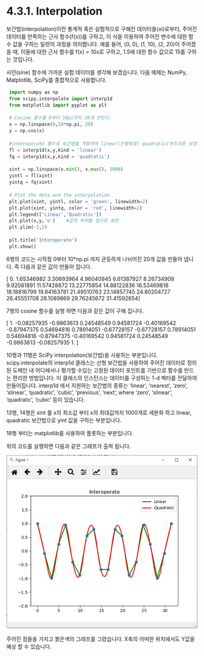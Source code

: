 # 4.3.1. Interpolation

보간법(interpolation)이란 통계적 혹은 실험적으로 구해진 데이터들(xi)로부터, 주어진 데이터를 만족하는 근사 함수(f(x))를 구하고, 이 식을 이용하여 주어진 변수에 대한 함수 값을 구하는 일련의 과정을 의미합니다. 예를 들어, (0, 0), (1, 10), (2, 20)이 주어졌을 때, 이들에 대한 근사 함수를 f(x) = 10x로 구하고, 1.5에 대한 함수 값으로 15를 구하는 것입니다.

사인(sine) 함수에 가까운 실험 데이터를 생각해 보겠습니다. 다음 예제는 NumPy, Matplotlib, SciPy를 종합적으로 사용합니다.

```python
 import numpy as np
 from scipy.interpolate import interp1d
 from matplotlib import pyplot as plt

 # Cosine 함수를 0부터 10pi까지 20개 만든다.
 x = np.linspace(0,10*np.pi, 20)
 y = np.cos(x)

 #interoperate 함수로 보간법을 적용하여 linear(선형보정) quadratic(부드러운 보정) 두가지 방법으로 만든다
 fl = interp1d(x,y,kind = 'linear')
 fq = interp1d(x,y,kind = 'quadratic')

 xint = np.linspace(x.min(), x.max(), 1000)
 yintl = fl(xint)
 yintq = fq(xint)

 # Plot the data and the interpolation
 plt.plot(xint, yintl, color = 'green', linewidth=2)
 plt.plot(xint, yintq, color = 'red', linewidth=2)
 plt.legend(['Linear','Quadratic'])
 plt.plot(x,y,'o')    #값의 위치를 점으로 표현
 plt.ylim(-2,2)

 plt.title('Interoperate')
 plt.show()
```

6행의 코드는 시작점 0부터 10\*np.pi 까지 균등하게 나뉘어진 20개 값을 만들어 냅니다. 즉 다음과 같은 값이 만들어 집니다.

\[ 0. 1.65346982 3.30693964 4.96040945 6.61387927 8.26734909 9.92081891 11.57428872 13.22775854 14.88122836 16.53469818 18.18816799 19.84163781 21.49510763 23.14857745 24.80204727 26.45551708 28.1089869 29.76245672 31.41592654]

7행의 cosine 함수를 실행 하면 다음과 같은 값이 구해 집니다.

\[ 1. -0.08257935 -0.9863613 0.24548549 0.94581724 -0.40169542 -0.87947375 0.54694816 0.78914051 -0.67728157 -0.67728157 0.78914051 0.54694816 -0.87947375 -0.40169542 0.94581724 0.24548549 -0.9863613 -0.08257935 1. ]

10행과 11행은 SciPy interpolation(보간법)을 사용하는 부분입니다. scipy.interpolate의 interp1d 클래스는 선형 보간법을 사용하여 주어진 데이터로 정의된 도메인 내 어디에서나 평가할 수있는 고정된 데이터 포인트를 기반으로 함수를 만드는 편리한 방법입니다. 이 클래스의 인스턴스는 데이터를 구성하는 1-d 벡터를 전달하여 만들어집니다. interp1d 에서 지원하는 보간법의 종류는 ‘linear’, ‘nearest’, ‘zero’, ‘slinear’, ‘quadratic’, ‘cubic’, ‘previous’, ‘next’, where ‘zero’, ‘slinear’, ‘quadratic’, ‘cubic’ 등이 있습니다.

13행, 14행은 xint 를 x의 최소값 부터 x의 최대값까지 1000개로 세분화 하고 linear, quadratic 보간법으로 yint 값을 구하는 부분입니다.

18행 부터는 matplotlib를 사용하여 플롯하는 부분입니다.

위의 코드를 실행하면 다음과 같은 그래프가 출력 됩니다.

![](../../.gitbook/assets/31501.png)

주어진 점들을 가지고 붉은색의 그래프를 그렸습니다. X축의 어떠한 위치에서도 Y값을 예상 할 수 있습니다.

